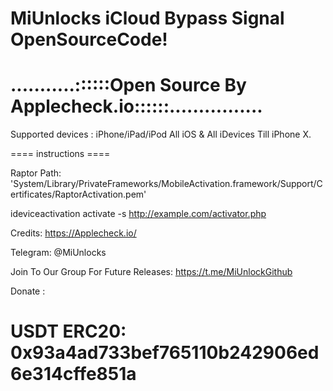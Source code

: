 # MiUnlocks iCloud Bypass Signal OpenSourceCode!
# ...........::::::Open Source By Applecheck.io::::::................

Supported devices : iPhone/iPad/iPod  All iOS & All iDevices Till iPhone X.

==== instructions ====

Raptor Path: 'System/Library/PrivateFrameworks/MobileActivation.framework/Support/Certificates/RaptorActivation.pem'


ideviceactivation activate -s http://example.com/activator.php 


Credits: https://Applecheck.io/

Telegram: @MiUnlocks

Join To Our Group For Future Releases: 
https://t.me/MiUnlockGithub

Donate :


# USDT ERC20: 0x93a4ad733bef765110b242906ed6e314cffe851a
